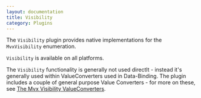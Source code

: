 ```yaml
---
layout: documentation
title: Visibility
category: Plugins
---
```

The `Visibility` plugin provides native implementations for the `MvxVisibility` enumeration.

`Visibility` is available on all platforms.

The `Visibility` functionality is generally not used directlt - instead it's generally used within ValueConverters used in Data-Binding. The plugin includes a couple of general purpose Value Converters - for more on these, see [The Mvx Visibility ValueConverters](https://github.com/slodge/MvvmCross/wiki/Value-Converters#the-mvx-visibility-valueconverters).

